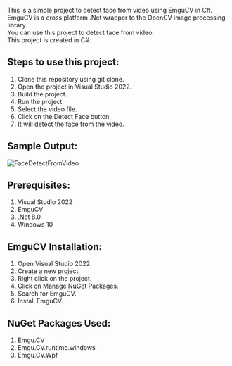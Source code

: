 ﻿
This is a simple project to detect face from video using EmguCV in C#.\
EmguCV is a cross platform .Net wrapper to the OpenCV image processing library.\
You can use this project to detect face from video.\
This project is created in C#.
## Steps to use this project:
1. Clone this repository using git clone.
2. Open the project in Visual Studio 2022.
3. Build the project.
4. Run the project.
5. Select the video file.
6. Click on the Detect Face button.
7. It will detect the face from the video.
## Sample Output:
![FaceDetectFromVideo](https://user-images.githubusercontent.com/84665036/132096174-0d1b4f4d-9a6c-4d6f-8b7e-4b0e0b5c3e1b.png)
## Prerequisites:
1. Visual Studio 2022
2. EmguCV
3. .Net 8.0
4. Windows 10
## EmguCV Installation:
1. Open Visual Studio 2022.
2. Create a new project.
3. Right click on the project.
4. Click on Manage NuGet Packages.
5. Search for EmguCV.
6. Install EmguCV.
## NuGet Packages Used:
1. Emgu.CV
2. Emgu.CV.runtime.windows
3. Emgu.CV.Wpf
